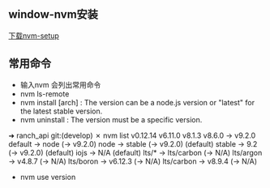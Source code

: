 ## window-nvm安装
[下载nvm-setup](https://github.com/coreybutler/nvm-windows/releases)

## 常用命令

* 输入nvm 会列出常用命令
* nvm ls-remote  
* nvm install <version> [arch] : The version can be a node.js version or "latest" for the latest stable version.
* nvm uninstall <version>      : The version must be a specific version.

➜  ranch_api git:(develop) ✗ nvm list
       v0.12.14
        v6.11.0
         v8.1.3
         v8.6.0
->       v9.2.0
default -> node (-> v9.2.0)
node -> stable (-> v9.2.0) (default)
stable -> 9.2 (-> v9.2.0) (default)
iojs -> N/A (default)
lts/* -> lts/carbon (-> N/A)
lts/argon -> v4.8.7 (-> N/A)
lts/boron -> v6.12.3 (-> N/A)
lts/carbon -> v8.9.4 (-> N/A)

* nvm use version
